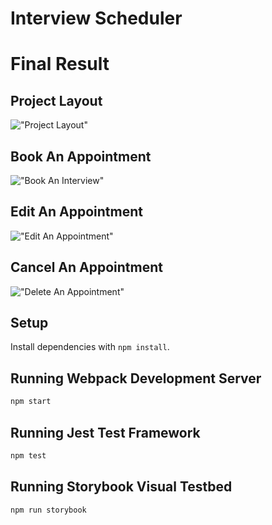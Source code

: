 # Interview Scheduler

# Final Result

## Project Layout

!["Project Layout"](https://github.com/SunnieBB/scheduler/blob/master/gifs/layout.gif?raw=true)

## Book An Appointment

!["Book An Interview"](https://github.com/SunnieBB/scheduler/blob/master/gifs/book.gif?raw=true)

## Edit An Appointment

!["Edit An Appointment"](https://github.com/SunnieBB/scheduler/blob/master/gifs/edit.gif?raw=true)

## Cancel An Appointment

!["Delete An Appointment"](https://github.com/SunnieBB/scheduler/blob/master/gifs/delete.gif?raw=true)

## Setup

Install dependencies with `npm install`.

## Running Webpack Development Server

```sh
npm start
```

## Running Jest Test Framework

```sh
npm test
```

## Running Storybook Visual Testbed

```sh
npm run storybook
```
